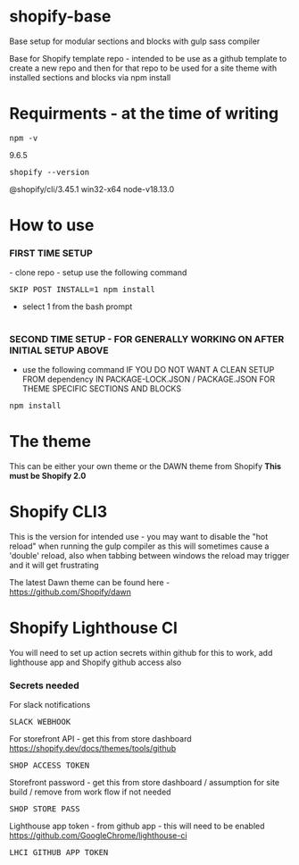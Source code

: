 
# shopify-base
<p>Base setup for modular sections and blocks with gulp sass compiler</p>
<p>Base for Shopify template repo - intended to be use as a github template to create a new repo and then for that repo to be used for a site theme with installed sections and blocks via npm install</p>

# Requirments - at the time of writing
<pre>npm -v </pre> 
9.6.5

<pre>shopify --version</pre>  
@shopify/cli/3.45.1 win32-x64 node-v18.13.0


# <h1>How to use</h1>
<h3><strong>FIRST TIME SETUP</strong></h3>
- clone repo 
- setup use the following command

<pre>SKIP_POST_INSTALL=1 npm install</pre>

- select 1 from the bash prompt

# <h3><strong>SECOND TIME SETUP - FOR GENERALLY WORKING ON AFTER INITIAL SETUP ABOVE</strong></h3>
- use the following command IF YOU DO NOT WANT A CLEAN SETUP FROM dependency IN PACKAGE-LOCK.JSON / PACKAGE.JSON FOR THEME SPECIFIC SECTIONS AND BLOCKS

<pre>npm install</pre>

# The theme

<p>This can be either your own theme or the DAWN theme from Shopify <strong>This must be Shopify 2.0 </strong></p>

# Shopify CLI3
<p>This is the version for intended use - you may want to disable the "hot reload" when running the gulp compiler as this will sometimes cause a 'double' reload, also when tabbing between windows the reload may trigger and it will get frustrating</p>
<p>The latest Dawn theme can be found here - <a href="https://github.com/Shopify/dawn" title="https://github.com/Shopify/dawn" >https://github.com/Shopify/dawn</a> </p>

# Shopify Lighthouse CI

You will need to set up action secrets within github for this to work, add lighthouse app and Shopify github access also

<h3>Secrets needed </h3>

<p>For slack notifications</p>
<pre>
SLACK_WEBHOOK
</pre>

<p>For storefront API - get this from store dashboard <a href="https://shopify.dev/docs/themes/tools/github" title="https://shopify.dev/docs/themes/tools/github" >https://shopify.dev/docs/themes/tools/github</a> </p>
<pre>
SHOP_ACCESS_TOKEN
</pre>

<p>Storefront password - get this from store dashboard / assumption for site build / remove from work flow if not needed</p>
<pre>
SHOP_STORE_PASS
</pre>

<p>Lighthouse app token - from github app - this will need to be enabled <a href="https://github.com/GoogleChrome/lighthouse-ci" title="https://github.com/GoogleChrome/lighthouse-ci">https://github.com/GoogleChrome/lighthouse-ci</a> </p>
<pre>
LHCI_GITHUB_APP_TOKEN
</pre>